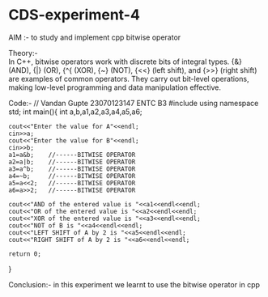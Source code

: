 # CDS-experiment-4

AIM :- to study and implement cpp bitwise operator <br>

Theory:- <br>
In C++, bitwise operators work with discrete bits of integral types. {&} (AND), {|} (OR), {^{ (XOR), {~} (NOT), {<<} (left shift), and {>>} (right shift) are examples of common operators. They carry out bit-level operations, making low-level programming and data manipulation effective.  <br>

Code:-
// Vandan Gupte 23070123147 ENTC B3 
#include<iostream>
using namespace std;
int main(){
    int a,b,a1,a2,a3,a4,a5,a6;

    cout<<"Enter the value for A"<<endl;
    cin>>a;
    cout<<"Enter the value for B"<<endl;
    cin>>b;
    a1=a&b;    //------BITWISE OPERATOR
    a2=a|b;    //------BITWISE OPERATOR
    a3=a^b;    //------BITWISE OPERATOR
    a4=~b;     //------BITWISE OPERATOR
    a5=a<<2;   //------BITWISE OPERATOR
    a6=a>>2;   //------BITWISE OPERATOR

    cout<<"AND of the entered value is "<<a1<<endl<<endl;
    cout<<"OR of the entered value is "<<a2<<endl<<endl;
    cout<<"XOR of the entered value is "<<a3<<endl<<endl;
    cout<<"NOT of B is "<<a4<<endl<<endl;
    cout<<"LEFT SHIFT of A by 2 is "<<a5<<endl<<endl;
    cout<<"RIGHT SHIFT of A by 2 is "<<a6<<endl<<endl;

    return 0;
}

Conclusion:- in this experiment we learnt to use the bitwise operator in cpp <br>
